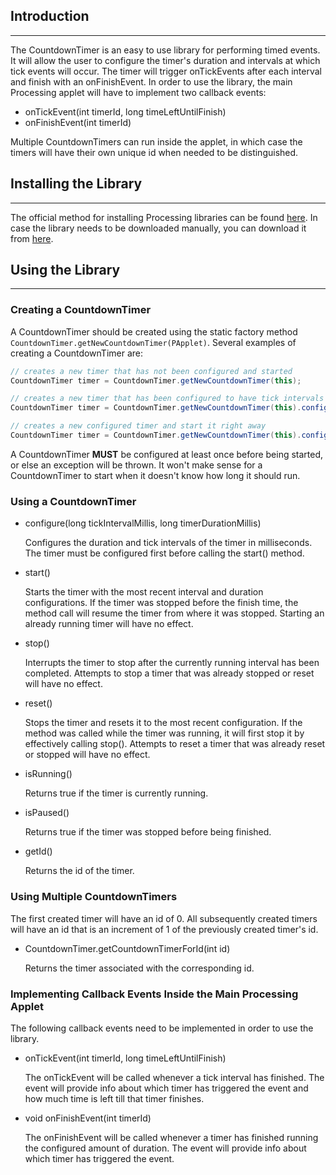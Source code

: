 
## Introduction
---

The CountdownTimer is an easy to use library for performing timed events.
It will allow the user to configure the timer's duration and intervals at which tick events will occur.
The timer will trigger onTickEvents after each interval and finish with an onFinishEvent.
In order to use the library, the main Processing applet will have to implement two callback events:

* onTickEvent(int timerId, long timeLeftUntilFinish)
* onFinishEvent(int timerId)

Multiple CountdownTimers can run inside the applet, in which case the timers will have their own unique id when needed to be distinguished.

## Installing the Library
---

The official method for installing Processing libraries can be found [here](http://wiki.processing.org/w/How_to_Install_a_Contributed_Library).
In case the library needs to be downloaded manually, you can download it from [here](https://raw.github.com/dhchoi/processing-countdowntimer/master/release/CountdownTimer.zip).

## Using the Library
---

### Creating a CountdownTimer

A CountdownTimer should be created using the static factory method `CountdownTimer.getNewCountdownTimer(PApplet)`.
Several examples of creating a CountdownTimer are:

```java
// creates a new timer that has not been configured and started
CountdownTimer timer = CountdownTimer.getNewCountdownTimer(this);
```

```java
// creates a new timer that has been configured to have tick intervals every 1000 ms and run for a total of 5000 ms
CountdownTimer timer = CountdownTimer.getNewCountdownTimer(this).configure(1000, 5000);
```

```java
// creates a new configured timer and start it right away
CountdownTimer timer = CountdownTimer.getNewCountdownTimer(this).configure(1000, 5000).start;
```

A CountdownTimer **MUST** be configured at least once before being started, or else an exception will be thrown.
It won't make sense for a CountdownTimer to start when it doesn't know how long it should run.

### Using a CountdownTimer

* configure(long tickIntervalMillis, long timerDurationMillis)

    Configures the duration and tick intervals of the timer in milliseconds. The timer must be configured first before calling the start() method.

* start()

    Starts the timer with the most recent interval and duration configurations. If the timer was stopped before the finish time, the method call will resume the timer from where it was stopped. Starting an already running timer will have no effect.

* stop()

    Interrupts the timer to stop after the currently running interval has been completed. Attempts to stop a timer that was already stopped or reset will have no effect.

* reset()

    Stops the timer and resets it to the most recent configuration. If the method was called while the timer was running, it will first stop it by effectively calling stop(). Attempts to reset a timer that was already reset or stopped will have no effect.

* isRunning()

    Returns true if the timer is currently running.

* isPaused()

    Returns true if the timer was stopped before being finished.

* getId()

    Returns the id of the timer.

### Using Multiple CountdownTimers

The first created timer will have an id of 0.
All subsequently created timers will have an id that is an increment of 1 of the previously created timer's id.

* CountdownTimer.getCountdownTimerForId(int id)

    Returns the timer associated with the corresponding id.

### Implementing Callback Events Inside the Main Processing Applet

The following callback events need to be implemented in order to use the library.

* onTickEvent(int timerId, long timeLeftUntilFinish)

    The onTickEvent will be called whenever a tick interval has finished. The event will provide info about which timer has triggered the event and how much time is left till that timer finishes.

* void onFinishEvent(int timerId)

    The onFinishEvent will be called whenever a timer has finished running the configured amount of duration. The event will provide info about which timer has triggered the event.


